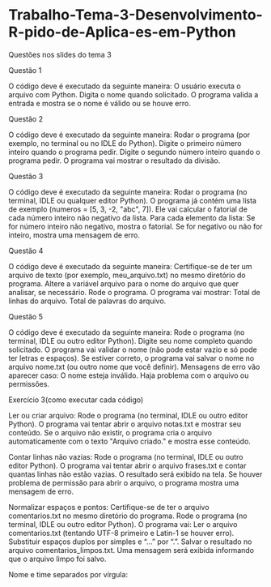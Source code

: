 # Trabalho-Tema-3-Desenvolvimento-R-pido-de-Aplica-es-em-Python
Questões nos slides do tema 3

Questão 1 

O código deve é executado da seguinte maneira:
O usuário executa o arquivo com Python.
Digita o nome quando solicitado.
O programa valida a entrada e mostra se o nome é válido ou se houve erro.

Questão 2

O código deve é executado da seguinte maneira:
Rodar o programa (por exemplo, no terminal ou no IDLE do Python).
Digite o primeiro número inteiro quando o programa pedir.
Digite o segundo número inteiro quando o programa pedir.
O programa vai mostrar o resultado da divisão.

Questão 3

O código deve é executado da seguinte maneira:
Rodar o programa (no terminal, IDLE ou qualquer editor Python).
O programa já contém uma lista de exemplo (numeros = [5, 3, -2, "abc", 7]). Ele vai calcular o fatorial de cada número inteiro não negativo da lista.
Para cada elemento da lista:
Se for número inteiro não negativo, mostra o fatorial.
Se for negativo ou não for inteiro, mostra uma mensagem de erro.

Questão 4

O código deve é executado da seguinte maneira:
Certifique-se de ter um arquivo de texto (por exemplo, meu_arquivo.txt) no mesmo diretório do programa.
Altere a variável arquivo para o nome do arquivo que quer analisar, se necessário.
Rode o programa.
O programa vai mostrar:
Total de linhas do arquivo.
Total de palavras do arquivo.

Questão 5

O código deve é executado da seguinte maneira:
Rode o programa (no terminal, IDLE ou outro editor Python).
Digite seu nome completo quando solicitado.
O programa vai validar o nome (não pode estar vazio e só pode ter letras e espaços).
Se estiver correto, o programa vai salvar o nome no arquivo nome.txt (ou outro nome que você definir).
Mensagens de erro vão aparecer caso:
O nome esteja inválido.
Haja problema com o arquivo ou permissões.


Exercício 3(como executar cada código)

Ler ou criar arquivo:
Rode o programa (no terminal, IDLE ou outro editor Python).
O programa vai tentar abrir o arquivo notas.txt e mostrar seu conteúdo.
Se o arquivo não existir, o programa cria o arquivo automaticamente com o texto "Arquivo criado." e mostra esse conteúdo.

Contar linhas não vazias:
Rode o programa (no terminal, IDLE ou outro editor Python).
O programa vai tentar abrir o arquivo frases.txt e contar quantas linhas não estão vazias.
O resultado será exibido na tela.
Se houver problema de permissão para abrir o arquivo, o programa mostra uma mensagem de erro.

Normalizar espaços e pontos:
Certifique-se de ter o arquivo comentarios.txt no mesmo diretório do programa.
Rode o programa (no terminal, IDLE ou outro editor Python).
O programa vai:
Ler o arquivo comentarios.txt (tentando UTF-8 primeiro e Latin-1 se houver erro).
Substituir espaços duplos por simples e “...” por “.”.
Salvar o resultado no arquivo comentarios_limpos.txt.
Uma mensagem será exibida informando que o arquivo limpo foi salvo.

Nome e time separados por vírgula:







